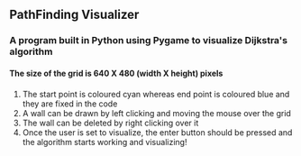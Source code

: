 ## PathFinding Visualizer

### A program built in Python using Pygame to visualize Dijkstra's algorithm 

#### The size of the grid is 640 X 480 (width X height) pixels 

#### 

1. The start point is coloured cyan whereas end point is coloured blue and they are fixed in the code
2. A wall can be drawn by left clicking and moving the mouse over the grid
3. The wall can be deleted by right clicking over it
4. Once the user is set to visualize, the enter button should be pressed and the algorithm starts working and visualizing!
   
      
